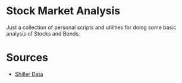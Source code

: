 # Stock Market Analysis

Just a collection of personal scripts and utilities for doing some basic analysis of Stocks and Bonds.

# Sources

- [Shiller Data](https://shillerdata.com/)
